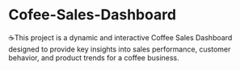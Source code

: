# Cofee-Sales-Dashboard
☕This project is a dynamic and interactive Coffee Sales Dashboard designed to provide key insights into sales performance, customer behavior, and product trends for a coffee business.
